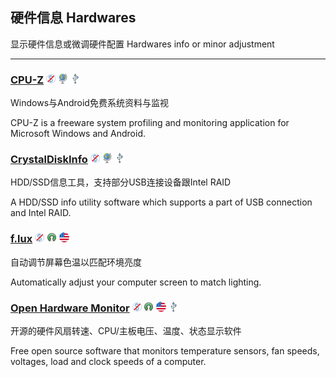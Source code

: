 ## 硬件信息   Hardwares

显示硬件信息或微调硬件配置   Hardwares info or minor adjustment

---

### [CPU-Z](http://www.cpuid.com/softwares/cpu-z.html) ![](/assets/图片2.png) ![](/assets/earth-globe.png) ![](/assets/usb.png)

Windows与Android免费系统资料与监视

CPU-Z is a freeware system profiling and monitoring application for Microsoft Windows and Android.

### [CrystalDiskInfo](http://crystalmark.info/) ![](/assets/图片2.png) ![](/assets/earth-globe.png) ![](/assets/usb.png)

HDD/SSD信息工具，支持部分USB连接设备跟Intel RAID

A HDD/SSD info utility software which supports a part of USB connection and Intel RAID.

### [f.lux](http://stereopsis.com/flux/) ![](/assets/图片2.png) ![](/assets/open-source-icon.png) ![](/assets/united-states.png)

自动调节屏幕色温以匹配环境亮度

Automatically adjust your computer screen to match lighting.

### [Open Hardware Monitor](http://openhardwaremonitor.org/) ![](/assets/图片2.png) ![](/assets/open-source-icon.png) ![](/assets/united-states.png) ![](/assets/usb.png)

开源的硬件风扇转速、CPU/主板电压、温度、状态显示软件

Free open source software that monitors temperature sensors, fan speeds, voltages, load and clock speeds of a computer.
